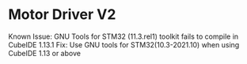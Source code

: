 # Motor Driver V2
Known Issue: GNU Tools for STM32 (11.3.rel1) toolkit fails to compile in CubeIDE 1.13.1
Fix: Use GNU tools for STM32(10.3-2021.10) when using CubeIDE 1.13 or above


